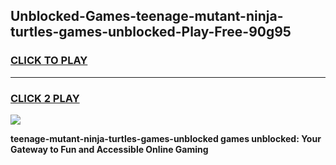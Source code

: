
## Unblocked-Games-teenage-mutant-ninja-turtles-games-unblocked-Play-Free-90g95
<h3>
<a href="https://premium76.site?title=teenage-mutant-ninja-turtles-games-unblocked&ref=10A">CLICK TO PLAY</a></h3>
<hr>

<h3>
<a href="https://premium76.site?title=teenage-mutant-ninja-turtles-games-unblocked&ref=10A">CLICK 2 PLAY</a>
  
</h3>

<a href="https://premium76.site?title=teenage-mutant-ninja-turtles-games-unblocked&ref=10A"><img src="https://clearcache.store/games.png"></a>


**teenage-mutant-ninja-turtles-games-unblocked games unblocked: Your Gateway to Fun and Accessible Online Gaming**
